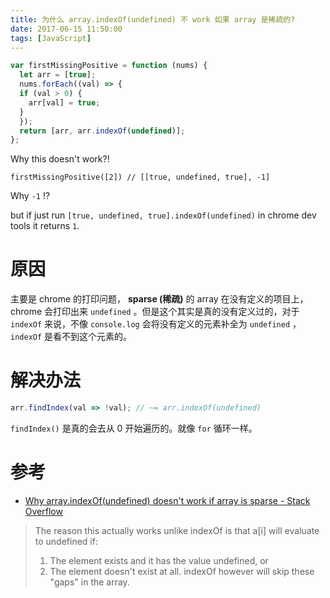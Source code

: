 ```yaml
---
title: 为什么 array.indexOf(undefined) 不 work 如果 array 是稀疏的?
date: 2017-06-15 11:50:00
tags: [JavaScript]
---
```


```js
var firstMissingPositive = function (nums) {
  let arr = [true];
  nums.forEach((val) => {
  if (val > 0) {
    arr[val] = true;
  }
  });
  return [arr, arr.indexOf(undefined)];
};
```

Why this doesn't work?! 

```
firstMissingPositive([2]) // [[true, undefined, true], -1]
```

Why `-1` !?

but if just run `[true, undefined, true].indexOf(undefined)` in chrome dev tools it returns `1`.


# 原因

主要是 chrome 的打印问题， **sparse (稀疏)** 的 array 在没有定义的项目上，chrome 会打印出来 `undefined` 。但是这个其实是真的没有定义过的，对于 `indexOf` 来说，不像 `console.log` 会将没有定义的元素补全为 `undefined` ，`indexOf` 是看不到这个元素的。

# 解决办法

```js
arr.findIndex(val => !val); // ~= arr.indexOf(undefined)
```

`findIndex()` 是真的会去从 0 开始遍历的。就像 `for` 循环一样。

# 参考

- [Why array.indexOf(undefined) doesn't work if array is sparse - Stack Overflow](https://stackoverflow.com/questions/35949699/why-array-indexofundefined-doesnt-work-if-array-is-sparse)

> The reason this actually works unlike indexOf is that a[i] will evaluate to undefined if:
> 1. The element exists and it has the value undefined, or
> 2. The element doesn't exist at all. indexOf however will skip these "gaps" in the array.
